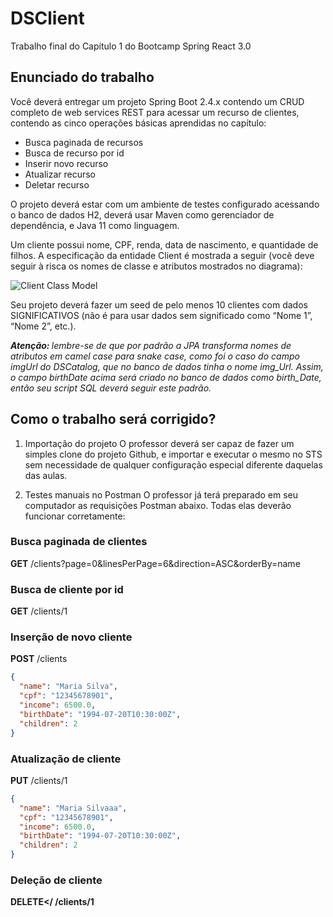 
# DSClient
Trabalho final do Capítulo 1 do Bootcamp Spring React 3.0

## Enunciado do trabalho
Você deverá entregar um projeto Spring Boot 2.4.x contendo um CRUD completo de web services REST para acessar um recurso de clientes, contendo as cinco operações básicas aprendidas no capítulo: <br/>
- Busca paginada de recursos
- Busca de recurso por id
- Inserir novo recurso
- Atualizar recurso
- Deletar recurso

O projeto deverá estar com um ambiente de testes configurado acessando o banco de dados H2, deverá usar Maven como gerenciador de dependência, e Java 11 como linguagem. <br/>

Um cliente possui nome, CPF, renda, data de nascimento, e quantidade de filhos. A especificação da entidade Client é mostrada a seguir (você deve seguir à risca os nomes de classe e atributos mostrados no diagrama): <br/>

![Client Class Model](https://user-images.githubusercontent.com/50798315/118418571-44748e80-b68f-11eb-86d1-d7b86eda27ad.png)


Seu projeto deverá fazer um seed de pelo menos 10 clientes com dados SIGNIFICATIVOS (não é para usar dados sem significado como “Nome 1”, “Nome 2”, etc.). <br/>

 
<em><strong>Atenção: </strong> lembre-se de que por padrão a JPA transforma nomes de atributos em camel case para snake case, como foi o caso do campo imgUrl do DSCatalog, que no banco de dados tinha o nome img_Url. Assim, o campo birthDate acima será criado no banco de dados como birth_Date, então seu script SQL deverá seguir este padrão.</em>

## Como o trabalho será corrigido?
1) Importação do projeto
O professor deverá ser capaz de fazer um simples clone do projeto Github, e importar e executar o mesmo no STS sem necessidade de qualquer configuração especial diferente daquelas das aulas.

2) Testes manuais no Postman
O professor já terá preparado em seu computador as requisições Postman abaixo. Todas elas deverão funcionar corretamente:

### Busca paginada de clientes
<strong>GET</strong> /clients?page=0&linesPerPage=6&direction=ASC&orderBy=name

### Busca de cliente por id
<strong>GET</strong> /clients/1

### Inserção de novo cliente
<strong>POST</strong> /clients
```json
{
  "name": "Maria Silva",
  "cpf": "12345678901",
  "income": 6500.0,
  "birthDate": "1994-07-20T10:30:00Z",
  "children": 2
}
```

### Atualização de cliente
<strong>PUT</strong> /clients/1
```json
{
  "name": "Maria Silvaaa",
  "cpf": "12345678901",
  "income": 6500.0,
  "birthDate": "1994-07-20T10:30:00Z",
  "children": 2
}
```

### Deleção de cliente
<strong>DELETE</<strong> /clients/1
